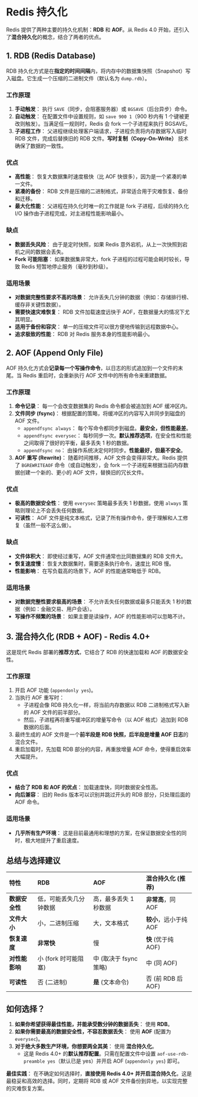 # Redis 持久化

Redis 提供了两种主要的持久化机制：**RDB** 和 **AOF**。从 Redis 4.0 开始，还引入了**混合持久化**的概念，结合了两者的优点。

## 1. RDB (Redis Database)

RDB 持久化方式是在**指定的时间间隔**内，将内存中的数据集快照（Snapshot）写入磁盘。它生成一个压缩的二进制文件（默认名为 `dump.rdb`）。

### 工作原理

1.  **手动触发**： 执行 `SAVE`（同步，会阻塞服务器）或 `BGSAVE`（后台异步）命令。
2.  **自动触发**： 在配置文件中设置规则，如 `save 900 1`（900 秒内有 1 个键被更改则触发）。当满足任一规则时，Redis 会 fork 一个子进程来执行 BGSAVE。
3.  **子进程工作**： 父进程继续处理客户端请求，子进程负责将内存数据写入临时 RDB 文件，完成后替换旧的 RDB 文件。**写时复制（Copy-On-Write）** 技术确保了数据的一致性。

### 优点

- **高性能**： 恢复大数据集时速度极快（比 AOF 快很多），因为是一个紧凑的单一文件。
- **紧凑的备份**： RDB 文件是压缩的二进制格式，非常适合用于灾难恢复、备份和迁移。
- **最大化性能**： 父进程在持久化时唯一的工作就是 fork 子进程，后续的持久化 I/O 操作由子进程完成，对主进程性能影响最小。

### 缺点

- **数据丢失风险**： 由于是定时快照，如果 Redis 意外宕机，从上一次快照到宕机之间的数据会丢失。
- **Fork 可能阻塞**： 如果数据集非常大，fork 子进程的过程可能会耗时较长，导致 Redis 短暂地停止服务（毫秒到秒级）。

### 适用场景

- **对数据完整性要求不高的场景**： 允许丢失几分钟的数据（例如：存储排行榜、缓存非关键性数据）。
- **需要快速灾难恢复**： RDB 文件加载速度远快于 AOF，在数据量大的情况下尤其明显。
- **适用于备份和容灾**： 单一的压缩文件可以很方便地传输到远程数据中心。
- **追求极致的性能**： RDB 对 Redis 服务本身的性能影响最小。

## 2. AOF (Append Only File)

AOF 持久化方式会**记录每一个写操作命令**，以日志的形式追加到一个文件的末尾。当 Redis 重启时，会重新执行 AOF 文件中的所有命令来重建数据。

### 工作原理

1.  **命令记录**： 每一个会改变数据集的 Redis 命令都会被追加到 AOF 缓冲区内。
2.  **文件同步 (fsync)**： 根据配置的策略，将缓冲区的内容写入并同步到磁盘的 AOF 文件。
    - `appendfsync always`： 每个写命令都同步到磁盘。**最安全，但性能最差**。
    - `appendfsync everysec`： 每秒同步一次。**默认推荐选项**，在安全性和性能之间取得了很好的平衡，最多丢失 1 秒的数据。
    - `appendfsync no`： 由操作系统决定何时同步。**性能最好，但最不安全**。
3.  **AOF 重写 (Rewrite)**： 随着时间推移，AOF 文件会变得非常大。Redis 提供了 `BGREWRITEAOF` 命令（或自动触发），会 fork 一个子进程来根据当前内存数据创建一个新的、更小的 AOF 文件，替换旧的冗长文件。

### 优点

- **极高的数据安全性**： 使用 `everysec` 策略最多丢失 1 秒数据，使用 `always` 策略则理论上不会丢失任何数据。
- **可读性**： AOF 文件是纯文本格式，记录了所有操作命令，便于理解和人工修复（虽然一般不这么做）。

### 缺点

- **文件体积大**： 即使经过重写，AOF 文件通常也比同数据集的 RDB 文件大。
- **恢复速度慢**： 恢复大数据集时，需要逐条执行命令，速度比 RDB 慢。
- **性能影响**： 在写负载高的场景下，AOF 的性能通常略低于 RDB。

### 适用场景

- **对数据完整性要求极高的场景**： 不允许丢失任何数据或最多只能丢失 1 秒的数据（例如：金融交易、用户会话）。
- **写操作不频繁的场景**： 如果主要是读操作，AOF 的性能影响可以忽略不计。

## 3. 混合持久化 (RDB + AOF) - Redis 4.0+

这是现代 Redis 部署的**推荐方式**，它结合了 RDB 的快速加载和 AOF 的数据安全性。

### 工作原理

1.  开启 AOF 功能 (`appendonly yes`)。
2.  当执行 AOF 重写时：
    - 子进程会像 RDB 持久化一样，将当前内存数据以 RDB 二进制格式写入新的 AOF 文件的前半部分。
    - 然后，子进程再将重写缓冲区的增量写命令（以 AOF 格式）追加到 RDB 数据的后面。
3.  最终生成的 AOF 文件是一个**前半段是 RDB 快照，后半段是增量 AOF 日志**的混合文件。
4.  重启加载时，先加载 RDB 部分的内容，再重放增量 AOF 命令，使得重启效率大幅提升。

### 优点

- **结合了 RDB 和 AOF 的优点**： 加载速度快，同时数据安全性高。
- **向后兼容**： 旧的 Redis 版本可以识别并跳过开头的 RDB 部分，只处理后面的 AOF 命令。

### 适用场景

- **几乎所有生产环境**： 这是目前最通用和理想的方案，在保证数据安全性的同时，极大地提升了重启速度。

## 总结与选择建议

| 特性           | RDB                    | AOF                    | 混合持久化 (推荐)      |
| :------------- | :--------------------- | :--------------------- | :--------------------- |
| **数据安全性** | 低，可能丢失几分钟数据 | 高，最多丢失 1 秒数据  | **非常高**，同 AOF     |
| **文件大小**   | 小，二进制压缩         | 大，文本格式           | **较小**，远小于纯 AOF |
| **恢复速度**   | **非常快**             | 慢                     | **快** (优于纯 AOF)    |
| **对性能影响** | 小 (fork 时可能阻塞)   | 中 (取决于 fsync 策略) | 中 (同 AOF)            |
| **可读性**     | 否 (二进制)            | **是** (文本命令)      | 否 (前 RDB 后 AOF)     |

## **如何选择？**

1.  **如果你希望获得最佳性能，并能承受数分钟的数据丢失**： 使用 **RDB**。
2.  **如果你需要最高的数据安全性，不容忍数据丢失**： 使用 **AOF** (配置为 `everysec`)。
3.  **对于绝大多数生产环境，你想要两全其美**： 使用 **混合持久化**。
    - 这是 Redis 4.0+ 的**默认推荐配置**。只需在配置文件中设置 `aof-use-rdb-preamble yes`（默认已是 yes）并开启 AOF (`appendonly yes`) 即可。

**最佳实践**： 在不确定如何选择时，**直接使用 Redis 4.0+ 并开启混合持久化**，这是最稳妥和高效的选择。同时，定期将 RDB 或 AOF 文件备份到异地，以实现完整的灾难恢复方案。
